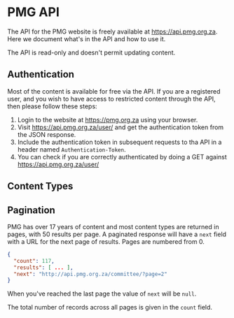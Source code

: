 PMG API
=======

The API for the PMG website is freely available at https://api.pmg.org.za. Here we document what's in the API and how to use it.

The API is read-only and doesn't permit updating content.

Authentication
--------------

Most of the content is available for free via the API. If you are a registered user, and you wish to have access to restricted content through the API, then please follow these steps:

1. Login to the website at https://pmg.org.za using your browser.
2. Visit https://api.pmg.org.za/user/ and get the authentication token from the JSON response.
3. Include the authentication token in subsequent requests to tha API in a header named `Authentication-Token`.
4. You can check if you are correctly authenticated by doing a GET against https://api.pmg.org.za/user/

Content Types
-------------

Pagination
----------

PMG has over 17 years of content and most content types are returned in pages, with 50 results per page. A paginated response will have a `next` field with a URL for the next page of results. Pages are numbered from 0.

```json
{
  "count": 117,
  "results": [ ... ],
  "next": "http://api.pmg.org.za/committee/?page=2"
}
```

When you've reached the last page the value of `next` will be `null`.

The total number of records across all pages is given in the `count` field.